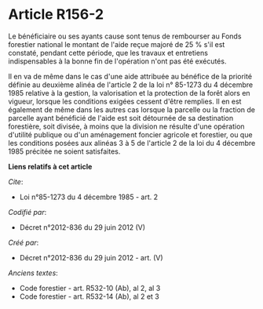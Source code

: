 # Article R156-2

Le bénéficiaire ou ses ayants cause sont tenus de rembourser au Fonds forestier national le montant de l'aide reçue majoré de
25 % s'il est constaté, pendant cette période, que les travaux et entretiens indispensables à la bonne fin de l'opération
n'ont pas été exécutés.

Il en va de même dans le cas d'une aide attribuée au bénéfice de la priorité définie au deuxième alinéa de l'article 2 de la
loi n° 85-1273 du 4 décembre 1985 relative à la gestion, la valorisation et la protection de la forêt alors en vigueur,
lorsque les conditions exigées cessent d'être remplies. Il en est également de même dans les autres cas lorsque la parcelle
ou la fraction de parcelle ayant bénéficié de l'aide est soit détournée de sa destination forestière, soit divisée, à moins
que la division ne résulte d'une opération d'utilité publique ou d'un aménagement foncier agricole et forestier, ou que les
conditions posées aux alinéas 3 à 5 de l'article 2 de la loi du 4 décembre 1985 précitée ne soient satisfaites.

**Liens relatifs à cet article**

_Cite_:

  - Loi n°85-1273 du 4 décembre 1985 - art. 2

_Codifié par_:

  - Décret n°2012-836 du 29 juin 2012 (V)

_Créé par_:

  - Décret n°2012-836 du 29 juin 2012 - art. (V)

_Anciens textes_:

  - Code forestier - art. R532-10 (Ab), al 2, al 3
  - Code forestier - art. R532-14 (Ab), al 2 et 3
